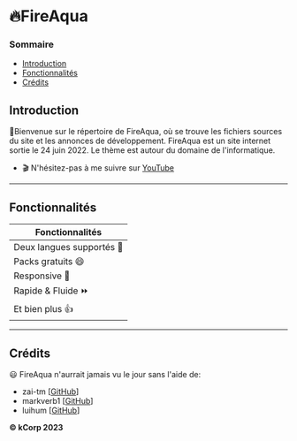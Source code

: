 # :fire:FireAqua 

### Sommaire
* [Introduction](#introduction)
* [Fonctionnalités](#fonctionnalités)
* [Crédits](#crédits)

## Introduction
:wave:Bienvenue sur le répertoire de FireAqua, où se trouve les fichiers sources du site et les annonces de développement. FireAqua est un site internet sortie le 24 juin 2022. Le thème est autour du domaine de l'informatique.
* :clapper: N'hésitez-pas à me suivre sur [YouTube](https://www.youtube.com/channel/UCCPSET9zTIvoaK-WwoAe-Gw)
<hr>

## Fonctionnalités

Fonctionnalités |
------------ | 
Deux langues supportés 🚩 | 
Packs gratuits :smile: |
Responsive :iphone: | 
Rapide & Fluide :fast_forward:| 
Et bien plus 👍 | 

<hr>

## Crédits
:smiley: FireAqua n'aurrait jamais vu le jour sans l'aide de: 
* zai-tm [[GitHub](https://github.com/zai-tm)]
* markverb1 [[GitHub](https://github.com/markverb1)]
* luihum [[GitHub](https://github.com/luihum)]

**© kCorp 2023**
